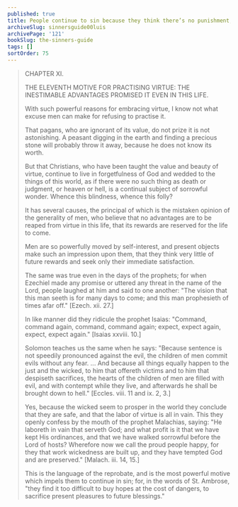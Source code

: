 ```yaml
---
published: true
title: People continue to sin because they think there’s no punishment, and they avoid virtue thinking there’s no benefit
archiveSlug: sinnersguide00luis
archivePage: '121'
bookSlug: the-sinners-guide
tags: []
sortOrder: 75
---
```


> CHAPTER XI.
> 
> THE ELEVENTH MOTIVE FOR PRACTISING VIRTUE: THE INESTIMABLE ADVANTAGES PROMISED IT EVEN IN THIS LIFE.
> 
> With such powerful reasons for embracing virtue, I know not what excuse men can make for refusing to practise it.
> 
> That pagans, who are ignorant of its value, do not prize it is not astonishing. A peasant digging in the earth and finding a precious stone will probably throw it away, because he does not know its worth.
> 
> But that Christians, who have been taught the value and beauty of virtue, continue to live in forgetfulness of God and wedded to the things of this world, as if there were no such thing as death or judgment, or heaven or hell, is a continual subject of sorrowful wonder. Whence this blindness, whence this folly?
> 
> It has several causes, the principal of which is the mistaken opinion of the generality of men, who believe that no advantages are to be reaped from virtue in this life, that its rewards are reserved for the life to come.
> 
> Men are so powerfully moved by self-interest, and present objects make such an impression upon them, that they think very little of future rewards and seek only their immediate satisfaction.
> 
> The same was true even in the days of the prophets; for when Ezechiel made any promise or uttered any threat in the name of the Lord, people laughed at him and said to one another: "The vision that this man seeth is for many days to come; and this man prophesieth of times afar off." [Ezech. xii. 27.]
> 
> In like manner did they ridicule the prophet Isaias: "Command, command again, command, command again; expect, expect again, expect, expect again." [Isaias xxviii. 10.]
> 
> Solomon teaches us the same when he says: "Because sentence is not speedily pronounced against the evil, the children of men commit evils without any fear. ... And because all things equally happen to the just and the wicked, to him that offereth victims and to him that despiseth sacrifices, the hearts of the children of men are filled with evil, and with contempt while they live, and afterwards he shall be brought down to hell." [Eccles. viii. 11 and ix. 2, 3.]
> 
> Yes, because the wicked seem to prosper in the world they conclude that they are safe, and that the labor of virtue is all in vain. This they openly confess by the mouth of the prophet Malachias, saying: "He laboreth in vain that serveth God; and what profit is it that we have kept His ordinances, and that we have walked sorrowful before the Lord of hosts? Wherefore now we call the proud people happy, for they that work wickedness are built up, and they have tempted God and are preserved." [Malach. iii. 14, 15.]
> 
> This is the language of the reprobate, and is the most powerful motive which impels them to continue in sin; for, in the words of St. Ambrose, "they find it too difficult to buy hopes at the cost of dangers, to sacrifice present pleasures to future blessings."
